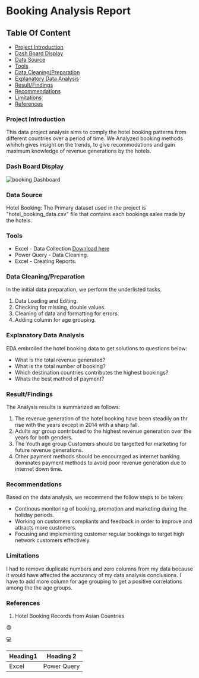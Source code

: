 # Booking Analysis Report

## Table Of Content

- [Project Introduction](#project-introduction)
- [Dash Board Display](#dash-board-display)
- [Data Source](#data-source)
- [Tools](#tools)
- [Data Cleaning/Preparation](#data-cleaningpreparation)
- [Explanatory Data Analysis](#explanatory-data-analysis)
- [Result/Findings](#resultfindings)
- [Recommendations](#recommendations)
- [Limitations](#limitations)
- [References](#references)

### Project Introduction

This data project analysis aims to comply the hotel booking patterns from different countries over a period of time. We Analyzed booking methods whihch gives insight on the trends, to give recommodations and gain maximum knowledge of revenue generations by the hotels.

### Dash Board Display

![booking Dashboard](https://github.com/user-attachments/assets/b1ffefe0-cb0b-4eaf-8f72-95ddc0ddaf85)


### Data Source


Hotel Booking: The Primary dataset used in the project is "hotel_booking_data.csv" file that contains each bookings sales made by the hotels.

### Tools

- Excel - Data Collection [Download here](https://microsoft.com) 
- Power Query - Data Cleaning.
- Excel - Creating Reports.

### Data Cleaning/Preparation

In the initial data preparation, we perform the underlisted tasks.
1. Data Loading and Editing.
2. Checking for missing, double values.
3. Cleaning of data and formatting for errors.
4. Adding column for age grouping.

### Explanatory Data Analysis

EDA embroiled the hotel booking data to get solutions to questions below:

- What is the total revenue generated?
- What is the total number of booking?
- Which destination countries contributes the highest bookings?    
- Whats the best method of payment?

### Result/Findings

The Analysis results is summarized as follows:
1. The revenue generation of the hotel booking have been steadily on thr rise with the years except in 2014 with a sharp fall.
2. Adults agr group contributed to the highest revenue generation over the years for both genders.
3. The Youth age group Customers should be targetted for marketing for future revenue generations.
4. Other payment methods should be encouraged as internet banking dominates payment methods to avoid poor revenue generation due to internet down time.   

### Recommendations
Based on the data analysis, we recommend the follow steps to be taken:
- Continous monitoring of booking, promotion and marketing during the holiday periods.
- Working on customers compliants and feedback in order to improve and attracts more customers.
- Focusing and implementing customer regular bookings to target high network customers effectively.

### Limitations

I had to remove duplicate numbers and zero columns from my data because it would have affected the accurancy of my data analysis conclusions. I have to add more column for age grouping to get a positive correlations among the the age groups.

### References 

1. Hotel Booking Records from Asian Countries


😄

💻

|Heading1|Heading 2|
|--------|---------|
|Excel|Power Query|
